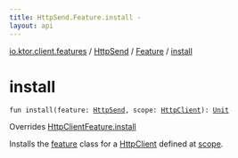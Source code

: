 ```yaml
---
title: HttpSend.Feature.install - 
layout: api
---
```


<div class='api-docs-breadcrumbs'><a href="../../index.html">io.ktor.client.features</a> / <a href="../index.html">HttpSend</a> / <a href="index.html">Feature</a> / <a href="./install.html">install</a></div>

# install

<div class="signature"><code><span class="keyword">fun </span><span class="identifier">install</span><span class="symbol">(</span><span class="parameterName" id="io.ktor.client.features.HttpSend.Feature$install(io.ktor.client.features.HttpSend, io.ktor.client.HttpClient)/feature">feature</span><span class="symbol">:</span>&nbsp;<a href="../index.html"><span class="identifier">HttpSend</span></a><span class="symbol">, </span><span class="parameterName" id="io.ktor.client.features.HttpSend.Feature$install(io.ktor.client.features.HttpSend, io.ktor.client.HttpClient)/scope">scope</span><span class="symbol">:</span>&nbsp;<a href="../../../io.ktor.client/-http-client/index.html"><span class="identifier">HttpClient</span></a><span class="symbol">)</span><span class="symbol">: </span><a href="https://kotlinlang.org/api/latest/jvm/stdlib/kotlin/-unit/index.html"><span class="identifier">Unit</span></a></code></div>

Overrides <a href="../../-http-client-feature/install.html">HttpClientFeature.install</a>

Installs the <a href="install.html#io.ktor.client.features.HttpSend.Feature$install(io.ktor.client.features.HttpSend, io.ktor.client.HttpClient)/feature">feature</a> class for a <a href="../../../io.ktor.client/-http-client/index.html">HttpClient</a> defined at <a href="install.html#io.ktor.client.features.HttpSend.Feature$install(io.ktor.client.features.HttpSend, io.ktor.client.HttpClient)/scope">scope</a>.


